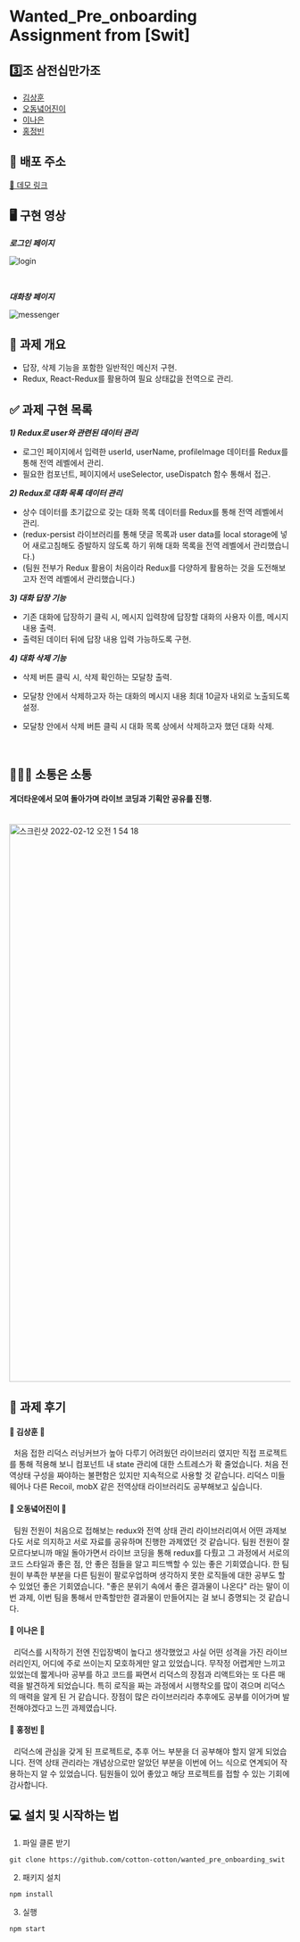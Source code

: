 # Wanted_Pre_onboarding Assignment from [Swit]

## 3️⃣조 삼전십만가조

- [김상훈](https://github.com/Ho0on)
- [오동녘어진이](https://github.com/eojine94)
- [이나은](https://github.com/cotton-cotton)
- [홍정빈](https://github.com/tohjbin2)

## 🚀 배포 주소

[🔗 데모 링크](https://pre-onboarding-swit.herokuapp.com/)

## 🖥 구현 영상

***로그인 페이지***

![login](https://user-images.githubusercontent.com/83998679/153635975-443f3996-eeac-410c-9776-1631baf166c9.gif)

<br>

***대화창 페이지***

![messenger](https://user-images.githubusercontent.com/83998679/153636048-2a0d05dd-6080-4c54-b4e8-bb58fc65b4a5.gif)


## 🥑 과제 개요

- 답장, 삭제 기능을 포함한 일반적인 메신저 구현.
- Redux, React-Redux를 활용하여 필요 상태값을 전역으로 관리.

## ✅ 과제 구현 목록

**_1) Redux로 user와 관련된 데이터 관리_**

- 로그인 페이지에서 입력한 userId, userName, profileImage 데이터를 Redux를 통해 전역 레벨에서 관리.
- 필요한 컴포넌트, 페이지에서 useSelector, useDispatch 함수 통해서 접근.

**_2) Redux로 대화 목록 데이터 관리_**

- 상수 데이터를 초기값으로 갖는 대화 목록 데이터를 Redux를 통해 전역 레벨에서 관리.
- (redux-persist 라이브러리를 통해 댓글 목록과 user data를 local storage에 넣어 새로고침해도 증발하지 않도록 하기 위해 대화 목록을 전역 레벨에서 관리했습니다.)
- (팀원 전부가 Redux 활용이 처음이라 Redux를 다양하게 활용하는 것을 도전해보고자 전역 레벨에서 관리했습니다.)

**_3) 대화 답장 기능_**

- 기존 대화에 답장하기 클릭 시, 메시지 입력창에 답장할 대화의 사용자 이름, 메시지 내용 출력.
- 출력된 데이터 뒤에 답장 내용 입력 가능하도록 구현.

**_4) 대화 삭제 기능_**

- 삭제 버튼 클릭 시, 삭제 확인하는 모달창 출력.
- 모달창 안에서 삭제하고자 하는 대화의 메시지 내용 최대 10글자 내외로 노출되도록 설정.
- 모달창 안에서 삭제 버튼 클릭 시 대화 목록 상에서 삭제하고자 했던 대화 삭제.

  <br>
  
## 👨🏼‍💻 소통은 소통

#### 게더타운에서 모여 돌아가며 라이브 코딩과 기획안 공유를 진행.
  <br>

<img width="1000" alt="스크린샷 2022-02-12 오전 1 54 18" src="https://user-images.githubusercontent.com/83998679/153637604-24b1f2aa-3eba-4507-bdbe-1b6b04c04dff.png">

  
## 🍉 과제 후기

#### 🍩 김상훈 🍩

&nbsp;&nbsp;처음 접한 리덕스 러닝커브가 높아 다루기 어려웠던 라이브러리 였지만 직접 프로젝트를 통해 적용해 보니 컴포넌트 내 state 관리에 대한 스트레스가 확 줄었습니다. 처음 전역상태 구성을 짜야하는 불편함은 있지만 지속적으로 사용할 것 같습니다. 리덕스 미들웨어나 다른 Recoil, mobX 같은 전역상태 라이브러리도 공부해보고 싶습니다.

#### 🍿 오동녘어진이 🍿

&nbsp;&nbsp;팀원 전원이 처음으로 접해보는 redux와 전역 상태 관리 라이브러리여서 어떤 과제보다도 서로 의지하고 서로 자료를 공유하며 진행한 과제였던 것 같습니다. 팀원 전원이 잘 모르다보니까 매일 돌아가면서 라이브 코딩을 통해 redux를 다뤘고 그 과정에서 서로의 코드 스타일과 좋은 점, 안 좋은 점들을 알고 피드백할 수 있는 좋은 기회였습니다. 한 팀원이 부족한 부분을 다른 팀원이 팔로우업하며 생각하지 못한 로직들에 대한 공부도 할 수 있었던 좋은 기회였습니다. "좋은 분위기 속에서 좋은 결과물이 나온다" 라는 말이 이번 과제, 이번 팀을 통해서 만족할만한 결과물이 만들어지는 걸 보니 증명되는 것 같습니다. 

#### 🍭 이나은 🍭

&nbsp;&nbsp;리덕스를 시작하기 전엔 진입장벽이 높다고 생각했었고 사실 어떤 성격을 가진 라이브러리인지, 어디에 주로 쓰이는지 모호하게만 알고 있었습니다. 무작정 어렵게만 느끼고 있었는데 짧게나마 공부를 하고 코드를 짜면서 리덕스의 장점과 리액트와는 또 다른 매력을 발견하게 되었습니다. 특히 로직을 짜는 과정에서 시행착오를 많이 겪으며 리덕스의 매력을 알게 된 거 같습니다. 장점이 많은 라이브러리라 추후에도 공부를 이어가며 발전해야겠다고 느낀 과제였습니다.

#### 🍙 홍정빈 🍙

&nbsp;&nbsp;리덕스에 관심을 갖게 된 프로젝트로, 추후 어느 부분을 더 공부해야 할지 알게 되었습니다. 전역 상태 관리라는 개념상으로만 알았던 부분을 이번에 어느 식으로 연계되어 작용하는지 알 수 있었습니다. 팀원들이 있어 좋았고 해당 프로젝트를 접할 수 있는 기회에 감사합니다.



## 💻 설치 및 시작하는 법

1. 파일 클론 받기

```
git clone https://github.com/cotton-cotton/wanted_pre_onboarding_swit
```

2. 패키지 설치

```
npm install
```

3. 실행

```
npm start
```
